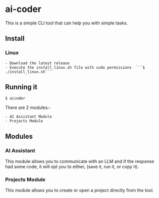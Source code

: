 # ai-coder
This is a simple CLI tool that can help you with simple tasks. 

## Install

### Linux

    - Download the latest release
    - Execute the install_linux.sh file with sudo permissions  ```$ ./install_linux.sh```

## Running it

```$ aicoder```

There are 2 modules:-

    - AI Assistant Module
    - Projects Module

## Modules
### AI Assistant

This module allows you to communicate with an LLM and if the response had some code, it will opt you to either, (save it, run it, or copy it).


### Projects Module

This module allows you to create or open a project directly from the tool.

